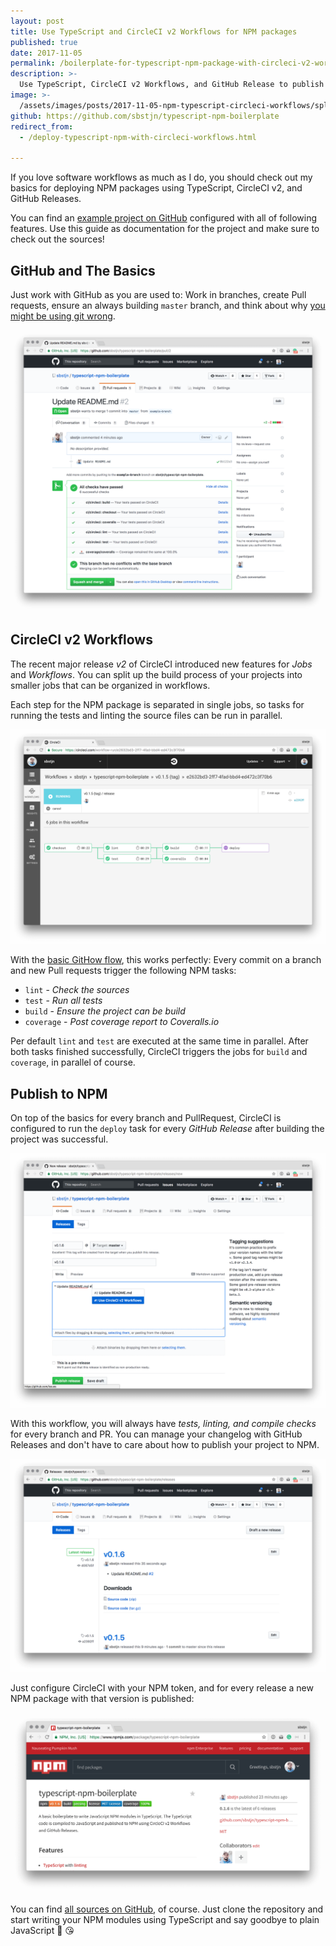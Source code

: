 ```yaml
---
layout: post
title: Use TypeScript and CircleCI v2 Workflows for NPM packages
published: true
date: 2017-11-05
permalink: /boilerplate-for-typescript-npm-package-with-circleci-v2-workflows.html
description: >-
  Use TypeScript, CircleCI v2 Workflows, and GitHub Release to publish JavaScript packages on NPM. Test, Lint, and Build in parallel with CircleCI jobs and workflows.
image: >-
  /assets/images/posts/2017-11-05-npm-typescript-circleci-workflows/splash.png
github: https://github.com/sbstjn/typescript-npm-boilerplate
redirect_from:
  - /deploy-typescript-npm-with-circleci-workflows.html

---
```


If you love software workflows as much as I do, you should check out my basics for deploying NPM packages using TypeScript, CircleCI v2, and GitHub Releases.

You can find an [example project on GitHub](https://github.com/sbstjn/typescript-npm-boilerplate) configured with all of following features. Use this guide as documentation for the project and make sure to check out the sources!

## GitHub and The Basics

Just work with GitHub as you are used to: Work in branches, create Pull requests, ensure an always building `master` branch, and think about why [you might be using git wrong](https://dpc.pw/blog/2017/08/youre-using-git-wrong/). 

![GitHub PullRequest](/assets/images/posts/2017-11-05-npm-typescript-circleci-workflows/github-pr.png)

## CircleCI v2 Workflows

The recent major release *v2* of CircleCI introduced new features for *Jobs* and *Workflows*. You can split up the build process of your projects into smaller jobs that can be organized in workflows.

Each step for the NPM package is separated in single jobs, so tasks for running the tests and linting the source files can be run in parallel.

![CircleCI 2.0 Workflow](/assets/images/posts/2017-11-05-npm-typescript-circleci-workflows/workflow.png)

With the [basic GitHow flow](#github-and-the-basics), this works perfectly: Every commit on a branch and new Pull requests trigger the following NPM tasks:

* `lint` - *Check the sources*
* `test` - *Run all tests*
* `build` - *Ensure the project can be build*
* `coverage` - *Post coverage report to Coveralls.io*

Per default `lint` and `test` are executed at the same time in parallel. After both tasks finished successfully, CircleCI triggers the jobs for `build` and `coverage`, in parallel of course.

## Publish to NPM

On top of the basics for every branch and PullRequest, CircleCI is configured to run the `deploy` task for every *GitHub Release* after building the project was successful.

![GitHub Release](/assets/images/posts/2017-11-05-npm-typescript-circleci-workflows/github-release.png)

With this workflow, you will always have *tests, linting, and compile checks* for every branch and PR. You can manage your changelog with GitHub Releases and don't have to care about how to publish your project to NPM.

![GitHub Release Overview](/assets/images/posts/2017-11-05-npm-typescript-circleci-workflows/github-release-overview.png)

Just configure CircleCI with your NPM token, and for every release a new NPM package with that version is published:

![NPM Package](/assets/images/posts/2017-11-05-npm-typescript-circleci-workflows/npm.png)

You can find [all sources on GitHub](https://github.com/sbstjn/typescript-npm-boilerplate), of course. Just clone the repository and start writing your NPM modules using TypeScript and say goodbye to plain JavaScript 👋 😘
